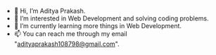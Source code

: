 - 👋 Hi, I’m Aditya Prakash.
- 👀 I’m interested in Web Development and solving  coding problems.
- 🌱 I’m currently learning more things in Web Development.
- 📫 You can reach me through my email "adityaprakash108798@gmail.com".

<!---
Aditya123987/Aditya123987 is a ✨ special ✨ repository because its `README.md` (this file) appears on your GitHub profile.
You can click the Preview link to take a look at your changes.
--->
